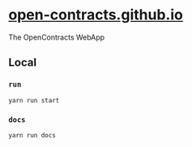 # [open-contracts.github.io](https://open-contracts.github.io)
The OpenContracts WebApp

## Local 
### `run`
`yarn run start`

### `docs`
`yarn run docs`
